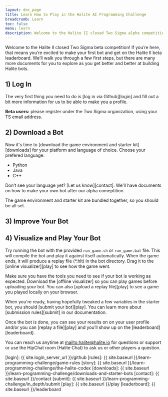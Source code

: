 ```yaml
---
layout: doc_page
title: Learn How to Play in the Halite AI Programming Challenge
breadcrumb: Learn
toc: false
menu: learn
description: Welcome to the Halite II closed Two Sigma alpha competition! Learn how to quickly get started.
---
```


Welcome to the Halite II closed Two Sigma beta competition!  If you’re here, that means you’re excited to make your first bot and get on the Halite II beta leaderboard. We’ll walk you through a few first steps, but there are many more documents for you to explore as you get better and better at building Halite bots.

## 1) Log In
    
The very first thing you need to do is [log in via Github][login] and fill out a bit more information for us to be able to make you a profile.

__Beta users:__ please register under the Two Sigma organization, using your TS email address.
    
## 2) Download a Bot

Now it's time to [download the game environment and starter kit][downloads] for your platform and language of choice. Choose your prefered language:
    
- Python
- Java
- C++
    
Don’t see your language yet? [Let us know][contact]. We'll have documents on how to make your own bot after our alpha comeptition.
    
The game environment and starter kit are bundled together, so you should be all set.

## 3) Improve Your Bot

## 4) Visualize and Play Your Bot

Try running the bot with the provided `run_game.sh` or `run_game.bat` file. This will compile the bot and play it against itself automatically. When the game ends, it will produce a replay file (*.hlt) in the bot directory. Drag it to the [online visualizer][play] to see how the game went.

Make sure you have the tools you need to see if your bot is working as expected. Download the [offline visualizer] so you can play games before uploading your bot. You can also [upload a replay file][play] to see a game you played locally on your browser. 
    
When you're ready, having hopefully tweaked a few variables in the starter bot, you should [submit your bot][play]. You can learn more about [submission rules][submit] in our documentation. 

Once the bot is done, you can see your results on on your user profile and/or you can [replay a file][play] and you’ll show up on the [leaderboard][leaderboard].
 
You can reach us anytime at <mailto:halite@halite.io> for questions or support or use the HipChat room (Halite Chat) to ask us or other players a question.

[login]: {{ site.login_server_url }}/github
[rules]: {{ site.baseurl }}/learn-programming-challenge/game-rules
[story]: {{ site.baseurl }}/learn-programming-challenge/the-halite-codex
[downloads]: {{ site.baseurl }}/learn-programming-challenge/downloads-and-starter-bots
[contact]: {{ site.baseurl }}/contact
[submit]: {{ site.baseurl }}/learn-programming-challenge/in_depth/submit
[play]: {{ site.baseurl }}/play
[leaderboard]: {{ site.baseurl }}/leaderboard
